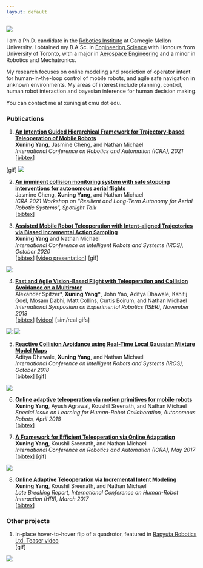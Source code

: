 ```yaml
---
layout: default
---
```


<img class="profile-picture" src="{{site.baseurl}}/{{site.profile-picture}}">

​I am a Ph.D. candidate in the [Robotics Institute](https://www.ri.cmu.edu/) at Carnegie Mellon University. I obtained my B.A.Sc. in [Engineering Science](https://engsci.utoronto.ca/program/what-is-engsci/) with Honours from University of Toronto, with a major in [Aerospace Engineering](http://www.utias.utoronto.ca/) and a minor in Robotics and Mechatronics.

My research focuses on online modeling and prediction of operator intent for human-in-the-loop control of mobile robots, and agile safe navigation in unknown environments. My areas of interest include planning, control, human robot interaction and bayesian inference for human decision making.

You can contact me at xuning at cmu dot edu.

### Publications

1. [**An Intention Guided Hierarchical Framework for Trajectory-based Teleoperation of Mobile Robots**](/papers/icra21.pdf)  
 **Xuning Yang**, Jasmine Cheng, and Nathan Michael  
*International Conference on Robotics and Automation (ICRA), 2021*  
\[[bibtex](bibtex/icra21.txt)\]
<!-- \[[video](https://youtu.be/Tulya5WtB_Y)\] -->
[<a class="gif-link" id="icra21">gif</a>]
<img class="gif" id="icra21-gif" src="assets/gifs/icra21.gif"/>

2. [**An imminent collision monitoring system with safe stopping
interventions for autonomous aerial flights**]()  
Jasmine Cheng,  **Xuning Yang**, and Nathan Michael  
*ICRA 2021 Workshop on "Resilient and Long-Term Autonomy for Aerial Robotic Systems", Spotlight Talk*  
\[[bibtex](bibtex/icra21-ws.txt)\]
<!-- \[[video](https://youtu.be/Tulya5WtB_Y)\] -->

3. [**Assisted Mobile Robot Teleoperation with Intent-aligned Trajectories via Biased Incremental Action Sampling**](/papers/IROS20.pdf)  
 **Xuning Yang** and Nathan Michael  
*International Conference on Intelligent Robots and Systems (IROS), October 2020*  
\[[bibtex](bibtex/iros20.txt)\]
\[[video presentation](https://youtu.be/Tulya5WtB_Y)\]
[<a class="gif-link" id="iros20">gif</a>]
<img class="gif" id="iros20-gif" src="assets/gifs/iros20.gif"/>

4. [**Fast and Agile Vision-Based Flight with Teleoperation and Collision Avoidance on a Multirotor**](/papers/ISER18.pdf)  
Alexander Spitzer\*, **Xuning Yang\***, John Yao, Aditya Dhawale, Kshitij Goel, Mosam Dabhi, Matt Collins, Curtis Boirum, and Nathan Michael  
*International Symposium on Experimental Robotics (ISER), November 2018*  
\[[bibtex](bibtex/iser18.txt)\]  \[[video](https://www.youtube.com/watch?v=_-KmGhP0HTQ)\]
[<a class="gif-link" id="vibworld">sim</a>/<a class="gif-link" id="hsv">real</a> gifs]
<img class="gif" id="vibworld-gif" src="assets/gifs/vibworld.gif"/>
<img class="gif" id="hsv-gif" src="assets/gifs/RSS-banner-tunnel.gif"/>
<!-- [<a class="gif" href="#">gif<img class="preview" src="/assets/gifs/user_study.gif"></a>] -->

5.  [**Reactive Collision Avoidance using Real-Time Local Gaussian Mixture Model Maps**](/papers/IROS18.pdf)  
Aditya Dhawale, **Xuning Yang**, and Nathan Michael  
*International Conference on Intelligent Robots and Systems (IROS), October 2018*  
\[[bibtex](bibtex/iros18.txt)\]
[<a class="gif-link" id="iros18">gif</a>]
<img class="gif" id="iros18-gif" src="assets/gifs/iros18.gif"/>

6. [**Online adaptive teleoperation via motion primitives for mobile robots**](/papers/AURO18.pdf)  
**Xuning Yang**, Ayush Agrawal, Koushil Sreenath, and Nathan Michael  
*Special Issue on Learning for Human-Robot Collaboration, Autonomous Robots, April 2018*  
\[[bibtex](bibtex/auro18.txt)\]

7. [**A Framework for Efficient Teleoperation via Online Adaptation**](/papers/ICRA17.pdf)  
**Xuning Yang**, Koushil Sreenath, and Nathan Michael  
*International Conference on Robotics and Automation (ICRA), May 2017*  
\[[bibtex](bibtex/icra17.txt)\]
[<a class="gif-link" id="icra17">gif</a>]
<img class="gif" id="icra17-gif" src="assets/gifs/icra17.gif"/>

8.  [**Online Adaptive Teleoperation via Incremental Intent Modeling**](/papers/HRI17-LBR.pdf)  
**Xuning Yang**, Koushil Sreenath, and Nathan Michael  
*Late Breaking Report, International Conference on Human-Robot Interaction (HRI), March 2017*  
\[[bibtex](bibtex/hri17.txt)\]

<!-- ### Talks

1. Invited talk: Toward intuitive human controlled MAVs: motion primitives based teleoperation  
*IROS 2018 workshop: Vision based Drones: What's Next?* -->

### Other projects

1. In-place hover-to-hover flip of a quadrotor, featured in [Rapyuta Robotics Ltd. Teaser video](https://www.youtube.com/watch?v=zqp2Z2hbOFU-)  
[<a class="gif-link" id="flip">gif</a>]
<img class="gif" id="flip-gif" src="assets/gifs/flip_cropped.gif"/>
